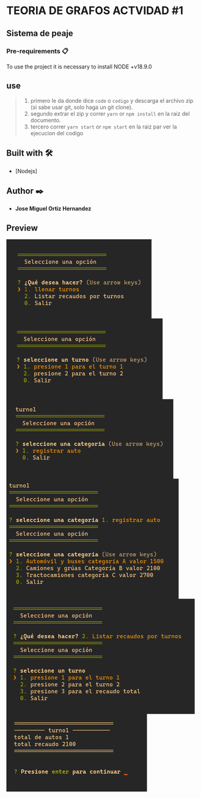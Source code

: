 # TEORIA DE GRAFOS ACTVIDAD #1

## Sistema de peaje


### Pre-requirements 📋

To use the project it is necessary to install NODE +v18.9.0

## use

> 1. primero le da donde dice `code` o `codigo` y descarga el archivo zip (si sabe usar git, solo haga un git clone).
> 2. segundo extrar el zip y correr `yarn` or `npm install` en la raiz del documento.
> 3. tercero correr `yarn start` or `npm start` en la raiz par ver la ejecucion del codigo

## Built with  🛠️
- [Nodejs]

## Author  ✒️
- **Jose Miguel Ortiz Hernandez**

## Preview

<img src="preview/pre1.png" alt="preview" align="center">
<img src="preview/pre2.png" alt="preview" align="center">
<img src="preview/pre3.png" alt="preview" align="center">
<img src="preview/pre4.png" alt="preview" align="center">
<img src="preview/pre5.png" alt="preview" align="center">
<img src="preview/pre6.png" alt="preview" align="center">

